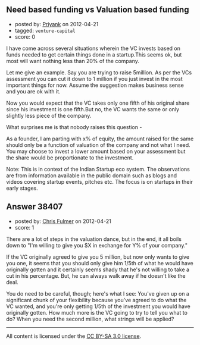 ## Need based funding vs Valuation based funding

- posted by: [Priyank](https://stackexchange.com/users/-1/17204-priyank) on 2012-04-21
- tagged: `venture-capital`
- score: 0

I have come across several situations wherein the VC invests based on funds needed to get certain things done in a startup.This seems ok, but most will want nothing less than 20% of the company. 

Let me give an example. Say you are trying to raise 5million. As per the VCs assessment you can cut it down to 1 million if you just invest in the most important things for now. Assume the suggestion makes business sense and you are ok with it. 

Now you would expect that the VC takes only one fifth of his original share since his investment is one fifth.But no, the VC wants the same or only slightly less piece of the company.

What surprises me is that nobody raises this question - 

As a founder, I am parting with x% of equity, the amount raised for the same should only be a function of valuation of the company and not what I need. You may choose to invest a lower amount based on your assessment but the share would be proportionate to the investment.

Note: This is in context of the Indian Startup eco system. The observations are from information available in the public domain such as blogs and videos covering startup events, pitches etc. The focus is on startups in their early stages.


## Answer 38407

- posted by: [Chris Fulmer](https://stackexchange.com/users/-1/17026-chris-fulmer) on 2012-04-21
- score: 1

There are a lot of steps in the valuation dance, but in the end, it all boils down to "I'm willing to give you $X in exchange for Y% of your company."  

If the VC originally agreed to give you 5 million, but now only wants to give you one, it seems that you should only give him 1/5th of what he would have originally gotten and it certainly seems shady that he's not willing to take a cut in his percentage.  But, he can always walk away if he doesn't like the deal.  

You do need to be careful, though; here's what I see: You've given up on a significant chunk of your flexibility because you've agreed to do what the VC wanted, and you're only getting 1/5th of the investment you would have originally gotten.  How much more is the VC going to try to tell you what to do?  When you need the second million, what strings will be applied?



---

All content is licensed under the [CC BY-SA 3.0 license](https://creativecommons.org/licenses/by-sa/3.0/).
